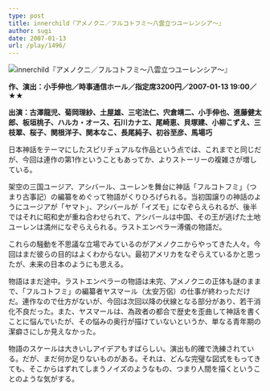 ```yaml
---
type: post
title: innerchild『アメノクニ／フルコトフミ～八雲立つユーレンシア～』
author: sugi
date: 2007-01-13
url: /play/1496/
---
```

<img src="/images/play/20070113.jpg" alt="innerchild『アメノクニ／フルコトフミ～八雲立つユーレンシア～』" class="alignleft" />

**作、演出：小手伸也／時事通信ホール／指定席3200円／2007-01-13 19:00／★★**

**出演：古澤龍児、菊岡理紗、土屋雄、三宅法仁、宍倉靖二、小手伸也、進藤健太郎、板垣桃子、ハルカ・オース、石川カナエ、尾崎恵、貝塚建、小柳こずえ、三枝翠、桜子、関根洋子、関本なこ、長尾純子、初谷至彦、馬場巧**

日本神話をテーマにしたスピリチュアルな作品という点では、これまでと同じだが、今回は連作の第1作ということもあってか、よりストーリーの複雑さが増している。

架空の三国ユージア、アシバール、ユーレンを舞台に神話「フルコトフミ」（つまり古事記）の編纂をめぐって物語がくりひろげられる。当初国譲りの神話のようにユージアが「ヤマト」、アシバールが「イズモ」になぞらえられるが、後半ではそれに昭和史が重ね合わせられて、アシバールは中国、その王が逃げた土地ユーレンは満州になぞらえられる。ラストエンペラー溥儀の物語だ。

これらの騒動を不思議な立場でみているのがアメノクニからやってきた人々。今回はまだ彼らの目的はよくわからない。最初アメリカをなぞらえているかと思ったが、未来の日本のようにも思える。

物語はまだ途中。ラストエンペラーの物語は未完、アメノクニの正体も謎のままで、「フルコトフミ」の編纂者ヤスマール（太安万侶）の仕事が終わっただけだ。連作なので仕方がないが、今回は次回以降の伏線となる部分があり、若干消化不良だった。また、ヤスマールは、為政者の都合で歴史を歪曲して神話を書くことに悩んでいたが、その悩みの奥行が描けていないというか、単なる青年期の潔癖さにしか見えなかった。

物語のスケールは大きいしアイデアもすばらしい。演出も的確で洗練されている。だが、まだ何か足りないものがある。それは、どんな完璧な図式をもってきても、そこからはずれてしまうノイズのようなもの、つまり人間を描くということのような気がする。
